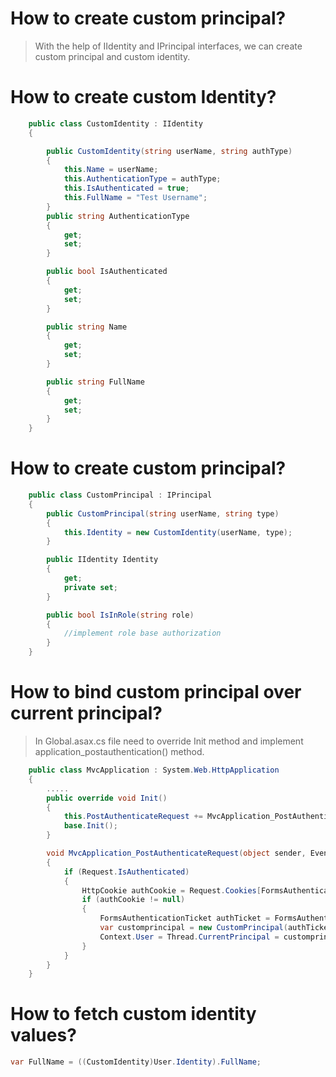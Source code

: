 # How to create custom principal?
> With the help of IIdentity and IPrincipal interfaces, we can create custom principal and custom identity.

# How to create custom Identity?
```C#
    public class CustomIdentity : IIdentity
    {

        public CustomIdentity(string userName, string authType)
        {
            this.Name = userName;
            this.AuthenticationType = authType;
            this.IsAuthenticated = true;
            this.FullName = "Test Username";
        }
        public string AuthenticationType
        {
            get;
            set;
        }

        public bool IsAuthenticated
        {
            get;
            set;
        }

        public string Name
        {
            get;
            set;
        }

        public string FullName
        {
            get;
            set;
        }
    }
```

# How to create custom principal?

```C#
    public class CustomPrincipal : IPrincipal
    {
        public CustomPrincipal(string userName, string type)
        {
            this.Identity = new CustomIdentity(userName, type);
        }

        public IIdentity Identity
        {
            get;
            private set;
        }

        public bool IsInRole(string role)
        {
            //implement role base authorization
        }
    }
```

# How to bind custom principal over current principal?
> In Global.asax.cs file need to override Init method and implement application_postauthentication() method.

```C#
    public class MvcApplication : System.Web.HttpApplication
    {
        .....        
        public override void Init()
        {
            this.PostAuthenticateRequest += MvcApplication_PostAuthenticateRequest;
            base.Init();
        }

        void MvcApplication_PostAuthenticateRequest(object sender, EventArgs e)
        {
            if (Request.IsAuthenticated)
            {
                HttpCookie authCookie = Request.Cookies[FormsAuthentication.FormsCookieName];
                if (authCookie != null)
                {
                    FormsAuthenticationTicket authTicket = FormsAuthentication.Decrypt(authCookie.Value);
                    var customprincipal = new CustomPrincipal(authTicket.Name, "forms");
                    Context.User = Thread.CurrentPrincipal = customprincipal;
                }
            }
        }
    }
```

# How to fetch custom identity values?

```C#
var FullName = ((CustomIdentity)User.Identity).FullName;
```
